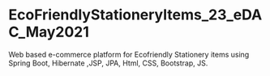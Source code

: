 # EcoFriendlyStationeryItems_23_eDAC_May2021
Web based e-commerce platform for Ecofriendly Stationery items using Spring Boot, Hibernate ,JSP, JPA, Html, CSS, Bootstrap, JS.
